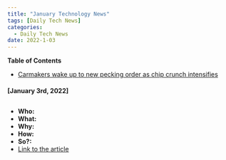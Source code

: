 ```yaml
---
title: "January Technology News"
tags: [Daily Tech News]
categories:
  - Daily Tech News
date: 2022-1-03
---
```


**Table of Contents**
<!-- TOC START min:1 max:3 link:true asterisk:false update:true -->
  - [Carmakers wake up to new pecking order as chip crunch intensifies](#car-makers)
<!-- TOC END -->



#### [January 3rd, 2022]

##  
- **Who:**  
- **What:**  
- **Why:**  
- **How:**  
- **So?:**  
- [Link to the article]()
